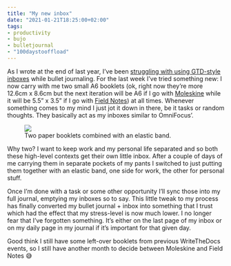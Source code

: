 ```yaml
---
title: "My new inbox"
date: "2021-01-21T18:25:00+02:00"
tags:
- productivity
- bujo
- bulletjournal
- "100daystooffload"
---
```


As I wrote at the end of last year, I’ve been [struggling with using GTD-style inboxes](https://zerokspot.com/weblog/2020/12/26/the-inbox-problem-and-bullet-journaling/) while bullet journaling. For the last week I’ve tried something new: I now carry with me two small A6 booklets (ok, right now they’re more 12.6cm x 8.6cm but the next iteration will be A6 if I go with [Moleskine](https://us.moleskine.com/cahier-journals-black/p1270) while it will be 5.5” x 3.5” if I go with [Field Notes](https://fieldnotesbrand.com/#products)) at all times. Whenever something comes to my mind I just jot it down in there, be it tasks or random thoughts. They basically act as my inboxes similar to OmniFocus’.

<figure>
<img src="/media/2021/inbox.jpg">
<figcaption>Two paper booklets combined with an elastic band.</figcaption>
</figure>

Why two? I want to keep work and my personal life separated and so both these high-level contexts get their own little inbox. After a couple of days of me carrying them in separate pockets of my pants I switched to just putting them together with an elastic band, one side for work, the other for personal stuff.

Once I’m done with a task or some other opportunity I’ll sync those into my full journal, emptying my inboxes so to say. This little tweak to my process has finally converted my bullet journal + inbox into something that I trust which had the effect that my stress-level is now much lower. I no longer fear that I’ve forgotten something. It’s either on the last page of my inbox or on my daily page in my journal if it’s important for that given day.

Good think I still have some left-over booklets from previous WriteTheDocs events, so I still have another month to decide between Moleskine and Field Notes 😅
